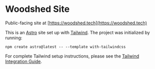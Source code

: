 # Woodshed Site

Public-facing site at [https://woodshed.tech](https://woodshed.tech)

This is an [Astro](https://docs.astro.build) site set up with [Tailwind](https://tailwindcss.com). The project was initialized by running:

```
npm create astro@latest -- --template with-tailwindcss
```

For complete Tailwind setup instructions, please see the [Tailwind Integration Guide](https://docs.astro.build/en/guides/integrations-guide/tailwind).
